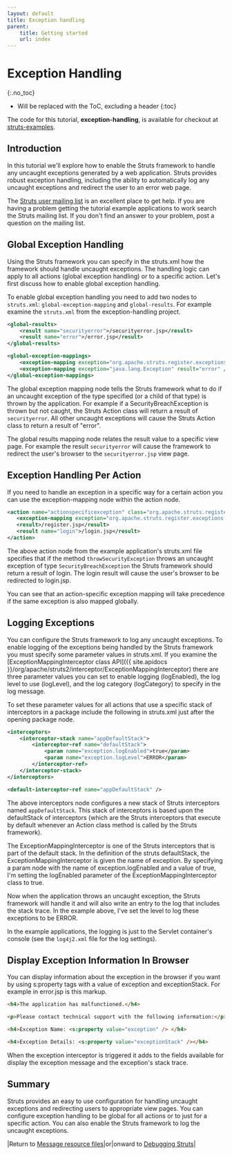 ```yaml
---
layout: default
title: Exception handling
parent:
    title: Getting started
    url: index
---
```


# Exception Handling
{:.no_toc}

* Will be replaced with the ToC, excluding a header
{:toc}

The code for this tutorial, **exception-handling**, is available for checkout at [struts-examples](https://github.com/apache/struts-examples).

## Introduction

In this tutorial we'll explore how to enable the Struts framework to handle any uncaught exceptions generated 
by a web application. Struts provides robust exception handling, including the ability to automatically log any 
uncaught exceptions and redirect the user to an error web page.

The [Struts user mailing list](http://struts.apache.org/mail) is an excellent place to get help. If you are having 
a problem getting the tutorial example applications to work search the Struts mailing list. If you don't find 
an answer to your problem, post a question on the mailing list.

## Global Exception Handling

Using the Struts framework you can specify in the struts.xml how the framework should handle uncaught exceptions. 
The handling logic can apply to all actions (global exception handling) or to a specific action. Let's first discuss
how to enable global exception handling.

To enable global exception handling you need to add two nodes to `struts.xml`: `global-exception-mapping` 
and `global-results`. For example examine the `struts.xml` from the exception-handling project.

```xml
<global-results>
    <result name="securityerror">/securityerror.jsp</result>
    <result name="error">/error.jsp</result>
</global-results>

<global-exception-mappings>
    <exception-mapping exception="org.apache.struts.register.exceptions.SecurityBreachException" result="securityerror" />
    <exception-mapping exception="java.lang.Exception" result="error" />
</global-exception-mappings>
```

The global exception mapping node tells the Struts framework what to do if an uncaught exception of the type specified 
(or a child of that type) is thrown by the application. For example if a SecurityBreachException is thrown but 
not caught, the Struts Action class will return a result of `securityerror`. All other uncaught exceptions will cause 
the Struts Action class to return a result of "error".

The global results mapping node relates the result value to a specific view page. For example the result `securityerror`
will cause the framework to redirect the user's browser to the `securityerror.jsp` view page.

## Exception Handling Per Action

If you need to handle an exception in a specific way for a certain action you can use the exception-mapping node within 
the action node.

```xml
<action name="actionspecificexception" class="org.apache.struts.register.action.Register" method="throwSecurityException">
   <exception-mapping exception="org.apache.struts.register.exceptions.SecurityBreachException" result="login" />
   <result>/register.jsp</result>
   <result name="login">/login.jsp</result>
</action>
```

The above action node from the example application's struts.xml file specifies that if the method `throwSecurityException`
throws an uncaught exception of type `SecurityBreachException` the Struts framework should return a result of login. 
The login result will cause the user's browser to be redirected to login.jsp.

You can see that an action-specific exception mapping will take precedence if the same exception is also mapped globally.

## Logging Exceptions

You can configure the Struts framework to log any uncaught exceptions. To enable logging of the exceptions being 
handled by the Struts framework you must specify some parameter values in struts.xml. If you examine 
the [ExceptionMappingInterceptor class API]({{ site.apidocs }}/org/apache/struts2/interceptor/ExceptionMappingInterceptor) 
there are three parameter values you can set to enable logging (logEnabled), the log level to use (logLevel), 
and the log category (logCategory) to specify in the log message.

To set these parameter values for all actions that use a specific stack of interceptors in a package include
the following in struts.xml just after the opening package node.

```xml
<interceptors>
    <interceptor-stack name="appDefaultStack">
        <interceptor-ref name="defaultStack">
            <param name="exception.logEnabled">true</param>
            <param name="exception.logLevel">ERROR</param>
        </interceptor-ref>
    </interceptor-stack>
</interceptors>

<default-interceptor-ref name="appDefaultStack" />
```

The above interceptors node configures a new stack of Struts interceptors named `appDefaultStack`. This stack 
of interceptors is based upon the defaultStack of interceptors (which are the Struts interceptors that execute 
by default whenever an Action class method is called by the Struts framework).

The ExceptionMappingInterceptor is one of the Struts interceptors that is part of the default stack. In the definition 
of the struts defaultStack, the ExceptionMappingInterceptor is given the name of exception. By specifying a param node 
with the name of exception.logEnabled and a value of true, I'm setting the logEnabled parameter of the ExceptionMappingInterceptor class to true.

Now when the application throws an uncaught exception, the Struts framework will handle it and will also write
an entry to the log that includes the stack trace. In the example above, I've set the level to log these exceptions 
to be ERROR.

In the example applications, the logging is just to the Servlet container's console (see the `log4j2.xml` file for 
the log settings).

## Display Exception Information In Browser

You can display information about the exception in the browser if you want by using s:property tags with a value 
of exception and exceptionStack. For example in error.jsp is this markup.

```html
<h4>The application has malfunctioned.</h4>

<p>Please contact technical support with the following information:</p> 

<h4>Exception Name: <s:property value="exception" /> </h4>

<h4>Exception Details: <s:property value="exceptionStack" /></h4> 
```

When the exception interceptor is triggered it adds to the fields available for display the exception message 
and the exception's stack trace.

## Summary

Struts provides an easy to use configuration for handling uncaught exceptions and redirecting users to appropriate 
view pages. You can configure exception handling to be global for all actions or to just for a specific action. 
You can also enable the Struts framework to log the uncaught exceptions.

|Return to [Message resource files](message-resource-files)|or|onward to [Debugging Struts](debugging-struts)|
